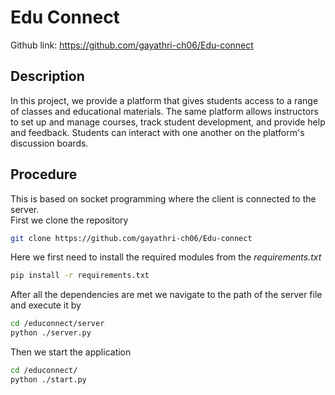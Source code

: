# Edu Connect

Github link: https://github.com/gayathri-ch06/Edu-connect

## Description 
In this project, we provide a platform that gives students access to a
range of classes and educational materials. The same platform allows
instructors to set up and manage courses, track student development, and
provide help and feedback. Students can interact with one another on the
platform's discussion boards.

## Procedure

This is based on socket programming where the client is connected to the server.\
First we clone the repository
```bash
git clone https://github.com/gayathri-ch06/Edu-connect
```
Here we first need to install the required modules from the _requirements.txt_
```bash
pip install -r requirements.txt
```

After all the dependencies are met we navigate to the path of the server file and execute it by 

```bash
cd /educonnect/server
python ./server.py
```
Then we start the application 
```bash
cd /educonnect/
python ./start.py
```
